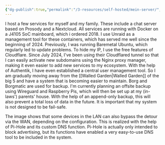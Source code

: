 ```yaml
---
{"dg-publish":true,"permalink":"/3-resources/self-hosted/mein-server/","tags":["lang-en"],"created":"2024-11-11T09:00:19.398+01:00","updated":"2024-07-28T23:18:50.441+02:00"}
---
```



I host a few services for myself and my family. These include a chat server based on Prosody and a Nextcloud.
All services are running with Docker on a J4105 SoC mainboard, which i ordered 2018. I use Unraid as a management tool for these containers, which has served me well since the beginning of 2024. Previously, I was running Baremetal Ubuntu, which regularly led to update problems. To hide my IP, I use the free features of Cloudflare. Since July 2024, I've been using their Cloudflared tunnel so that I can easily activate new subdomains using the Nginx proxy manager, making it even easier to add new services to my ecosystem. With the help of Authentik, I have even established a central user management tool.
So I am gradually moving away from the [[Walled Garden\|Walled Garden]] of the big 5 and have a system that is becoming easier to maintain.
Borg and Borgmatic are used for backup. I'm currently planning an offsite backup using Wireguard and Raspberry Pis, which will then be set up at my (in-laws') parents' house. With the help of an append-only backup, this will also prevent a total loss of data in the future. It is important that my system is not designed to be fail-safe.

<style> .container {font-family: sans-serif; text-align: center;} .button-wrapper button {z-index: 1;height: 40px; width: 100px; margin: 10px;padding: 5px;} .excalidraw .App-menu_top .buttonList { display: flex;} .excalidraw-wrapper { height: 800px; margin: 50px; position: relative;} :root[dir="ltr"] .excalidraw .layer-ui__wrapper .zen-mode-transition.App-menu_bottom--transition-left {transform: none;} </style><script src="https://cdn.jsdelivr.net/npm/react@17/umd/react.production.min.js"></script><script src="https://cdn.jsdelivr.net/npm/react-dom@17/umd/react-dom.production.min.js"></script><script type="text/javascript" src="https://cdn.jsdelivr.net/npm/@excalidraw/excalidraw@0/dist/excalidraw.production.min.js"></script><div id="My_Setup_2024-07-28_2250.25.excalidraw.md1"></div><script>(function(){const InitialData={"type":"excalidraw","version":2,"source":"https://github.com/zsviczian/obsidian-excalidraw-plugin/releases/tag/2.2.9","elements":[{"type":"rectangle","version":324,"versionNonce":268453549,"index":"Zw","isDeleted":false,"id":"S2KBdOm66JDmbxhq1552t","fillStyle":"solid","strokeWidth":1,"strokeStyle":"solid","roughness":1,"opacity":100,"angle":0,"x":-404.5,"y":-831.6597222222223,"strokeColor":"#1e1e1e","backgroundColor":"transparent","width":731,"height":739,"seed":1985602381,"groupIds":[],"frameId":null,"roundness":{"type":3},"boundElements":[{"type":"text","id":"Xa7DqKDa"}],"updated":1722200858150,"link":null,"locked":false},{"type":"text","version":236,"versionNonce":604931747,"index":"Zx","isDeleted":false,"id":"Xa7DqKDa","fillStyle":"solid","strokeWidth":1,"strokeStyle":"solid","roughness":1,"opacity":100,"angle":0,"x":-399.5,"y":-826.6597222222223,"strokeColor":"#1e1e1e","backgroundColor":"transparent","width":191.09986877441406,"height":25,"seed":202986957,"groupIds":[],"frameId":null,"roundness":null,"boundElements":[],"updated":1722200858150,"link":null,"locked":false,"fontSize":20,"fontFamily":1,"text":"Local area network","rawText":"Local area network","textAlign":"left","verticalAlign":"top","containerId":"S2KBdOm66JDmbxhq1552t","originalText":"Local area network","autoResize":true,"lineHeight":1.25},{"type":"rectangle","version":181,"versionNonce":1689190915,"index":"Zy","isDeleted":false,"id":"4iwGpfMhs-2GfzcmEttu7","fillStyle":"solid","strokeWidth":1,"strokeStyle":"solid","roughness":1,"opacity":100,"angle":0,"x":-381.5,"y":-600.6597222222222,"strokeColor":"#1e1e1e","backgroundColor":"transparent","width":690,"height":483,"seed":1464004259,"groupIds":[],"frameId":null,"roundness":{"type":3},"boundElements":[{"type":"text","id":"f7pZu74r"},{"id":"t_7Xv20oOJdhoohs59lyB","type":"arrow"}],"updated":1722200845961,"link":null,"locked":false},{"type":"text","version":81,"versionNonce":1128027053,"index":"Zz","isDeleted":false,"id":"f7pZu74r","fillStyle":"solid","strokeWidth":1,"strokeStyle":"solid","roughness":1,"opacity":100,"angle":0,"x":-376.5,"y":-595.6597222222222,"strokeColor":"#1e1e1e","backgroundColor":"transparent","width":61.31996154785156,"height":25,"seed":2065235277,"groupIds":[],"frameId":null,"roundness":null,"boundElements":[],"updated":1722200845961,"link":null,"locked":false,"fontSize":20,"fontFamily":1,"text":"Unraid","rawText":"Unraid","textAlign":"left","verticalAlign":"top","containerId":"4iwGpfMhs-2GfzcmEttu7","originalText":"Unraid","autoResize":true,"lineHeight":1.25},{"type":"rectangle","version":130,"versionNonce":192525613,"index":"a8","isDeleted":false,"id":"OpCtWTQ0QlyUb9fUN1CLr","fillStyle":"solid","strokeWidth":1,"strokeStyle":"solid","roughness":1,"opacity":100,"angle":0,"x":-363,"y":-243.9375,"strokeColor":"#1e1e1e","backgroundColor":"transparent","width":191,"height":85,"seed":1931380355,"groupIds":[],"frameId":null,"roundness":{"type":3},"boundElements":[{"type":"text","id":"EXOxuHKk"},{"id":"3bf9nku_UJybpNko37lyY","type":"arrow"}],"updated":1722199912018,"link":null,"locked":false},{"type":"text","version":146,"versionNonce":1465271395,"index":"a9","isDeleted":false,"id":"EXOxuHKk","fillStyle":"solid","strokeWidth":1,"strokeStyle":"solid","roughness":1,"opacity":100,"angle":0,"x":-315.23995208740234,"y":-213.9375,"strokeColor":"#1e1e1e","backgroundColor":"transparent","width":95.47990417480469,"height":25,"seed":1798356515,"groupIds":[],"frameId":null,"roundness":null,"boundElements":[],"updated":1722199901517,"link":null,"locked":false,"fontSize":20,"fontFamily":1,"text":"Nextcloud","rawText":"Nextcloud","textAlign":"center","verticalAlign":"middle","containerId":"OpCtWTQ0QlyUb9fUN1CLr","originalText":"Nextcloud","autoResize":true,"lineHeight":1.25},{"type":"rectangle","version":222,"versionNonce":1188568557,"index":"aK","isDeleted":false,"id":"e7VUEcPhp6KVnMVNw9icJ","fillStyle":"solid","strokeWidth":1,"strokeStyle":"solid","roughness":1,"opacity":100,"angle":0,"x":-143,"y":-239.9375,"strokeColor":"#1e1e1e","backgroundColor":"transparent","width":191,"height":85,"seed":1844952333,"groupIds":[],"frameId":null,"roundness":{"type":3},"boundElements":[{"type":"text","id":"uGmzvkVT"},{"id":"GHi3ojrIA3EyX0aYKK3Qe","type":"arrow"}],"updated":1722200004649,"link":null,"locked":false},{"type":"text","version":258,"versionNonce":1666701389,"index":"aL","isDeleted":false,"id":"uGmzvkVT","fillStyle":"solid","strokeWidth":1,"strokeStyle":"solid","roughness":1,"opacity":100,"angle":0,"x":-85.29995727539062,"y":-209.9375,"strokeColor":"#1e1e1e","backgroundColor":"transparent","width":75.59991455078125,"height":25,"seed":1064735597,"groupIds":[],"frameId":null,"roundness":null,"boundElements":[],"updated":1722200004649,"link":null,"locked":false,"fontSize":20,"fontFamily":1,"text":"Prosody","rawText":"Prosody","textAlign":"center","verticalAlign":"middle","containerId":"e7VUEcPhp6KVnMVNw9icJ","originalText":"Prosody","autoResize":true,"lineHeight":1.25},{"type":"rectangle","version":250,"versionNonce":318665059,"index":"aQ","isDeleted":false,"id":"L7XJ60btcqAcXqRCDzw6z","fillStyle":"solid","strokeWidth":1,"strokeStyle":"solid","roughness":1,"opacity":100,"angle":0,"x":76,"y":-238.9375,"strokeColor":"#1e1e1e","backgroundColor":"transparent","width":191,"height":85,"seed":892428195,"groupIds":[],"frameId":null,"roundness":{"type":3},"boundElements":[{"type":"text","id":"KseyaXbB"},{"id":"zrXyIEH3tR67SqFVz6jVz","type":"arrow"}],"updated":1722200007997,"link":null,"locked":false},{"type":"text","version":270,"versionNonce":563105027,"index":"aR","isDeleted":false,"id":"KseyaXbB","fillStyle":"solid","strokeWidth":1,"strokeStyle":"solid","roughness":1,"opacity":100,"angle":0,"x":163.2800064086914,"y":-208.9375,"strokeColor":"#1e1e1e","backgroundColor":"transparent","width":16.439987182617188,"height":25,"seed":1405842243,"groupIds":[],"frameId":null,"roundness":null,"boundElements":[],"updated":1722200007997,"link":null,"locked":false,"fontSize":20,"fontFamily":1,"text":"...","rawText":"...","textAlign":"center","verticalAlign":"middle","containerId":"L7XJ60btcqAcXqRCDzw6z","originalText":"...","autoResize":true,"lineHeight":1.25},{"type":"arrow","version":589,"versionNonce":1630650285,"index":"aW","isDeleted":false,"id":"3bf9nku_UJybpNko37lyY","fillStyle":"solid","strokeWidth":1,"strokeStyle":"solid","roughness":1,"opacity":100,"angle":0,"x":-102.64814814814815,"y":-309.90337197136245,"strokeColor":"#1e1e1e","backgroundColor":"transparent","width":116.10980126450056,"height":50.465871971362446,"seed":2018653581,"groupIds":[],"frameId":null,"roundness":{"type":2},"boundElements":[],"updated":1722200868406,"link":null,"locked":false,"startBinding":{"elementId":"kuja8rgml3EPEkMxalcCO","focus":-0.33254278555807965,"gap":7.086161230359778},"endBinding":{"elementId":"OpCtWTQ0QlyUb9fUN1CLr","focus":-0.43822938727296284,"gap":15.5},"lastCommittedPoint":null,"startArrowhead":null,"endArrowhead":"arrow","points":[[0,0],[-116.10980126450056,50.465871971362446]]},{"type":"arrow","version":866,"versionNonce":239842829,"index":"aY","isDeleted":false,"id":"GHi3ojrIA3EyX0aYKK3Qe","fillStyle":"solid","strokeWidth":1,"strokeStyle":"solid","roughness":1,"opacity":100,"angle":0,"x":-55.40575967878465,"y":-305.40046296296305,"strokeColor":"#1e1e1e","backgroundColor":"transparent","width":5.824993918575274,"height":50.66506850579458,"seed":808681005,"groupIds":[],"frameId":null,"roundness":{"type":2},"boundElements":[],"updated":1722200866587,"link":null,"locked":false,"startBinding":{"elementId":"kuja8rgml3EPEkMxalcCO","focus":-0.014879671001390283,"gap":11.589070238759177},"endBinding":{"elementId":"e7VUEcPhp6KVnMVNw9icJ","focus":-0.20240149792421225,"gap":14.797894457168468},"lastCommittedPoint":null,"startArrowhead":null,"endArrowhead":"arrow","points":[[0,0],[-5.824993918575274,50.66506850579458]]},{"type":"arrow","version":738,"versionNonce":343305933,"index":"aZ","isDeleted":false,"id":"zrXyIEH3tR67SqFVz6jVz","fillStyle":"solid","strokeWidth":1,"strokeStyle":"solid","roughness":1,"opacity":100,"angle":0,"x":22.722222222222285,"y":-309.988996795561,"strokeColor":"#1e1e1e","backgroundColor":"transparent","width":98.41091699278012,"height":62.55149679556098,"seed":974638381,"groupIds":[],"frameId":null,"roundness":{"type":2},"boundElements":[],"updated":1722200870212,"link":null,"locked":false,"startBinding":{"elementId":"kuja8rgml3EPEkMxalcCO","focus":-0.04051737261540777,"gap":10.98148148148141},"endBinding":{"elementId":"L7XJ60btcqAcXqRCDzw6z","focus":0.18397104833404854,"gap":8.5},"lastCommittedPoint":null,"startArrowhead":null,"endArrowhead":"arrow","points":[[0,0],[98.41091699278012,62.55149679556098]]},{"type":"rectangle","version":258,"versionNonce":521890883,"index":"ac","isDeleted":false,"id":"yUlKyjxCMTlP3WquP6lvt","fillStyle":"solid","strokeWidth":1,"strokeStyle":"solid","roughness":1,"opacity":100,"angle":0,"x":-132.5,"y":-738.4375,"strokeColor":"#1e1e1e","backgroundColor":"transparent","width":170,"height":81,"seed":227561283,"groupIds":[],"frameId":null,"roundness":{"type":3},"boundElements":[{"type":"text","id":"Z2yT5m4r"},{"id":"BQLpj3_h5qdKizuI8-kNO","type":"arrow"},{"id":"YgkO2goqxzArlJPcGC51E","type":"arrow"},{"id":"q7Cgf7oIe4BTNkg74AUvj","type":"arrow"},{"id":"t_7Xv20oOJdhoohs59lyB","type":"arrow"},{"id":"GLALMBp0GAkX8X9_pDCsq","type":"arrow"}],"updated":1722200248916,"link":null,"locked":false},{"type":"text","version":223,"versionNonce":1510665187,"index":"ad","isDeleted":false,"id":"Z2yT5m4r","fillStyle":"solid","strokeWidth":1,"strokeStyle":"solid","roughness":1,"opacity":100,"angle":0,"x":-80.91996765136719,"y":-710.4375,"strokeColor":"#1e1e1e","backgroundColor":"transparent","width":66.83993530273438,"height":25,"seed":1142042829,"groupIds":[],"frameId":null,"roundness":null,"boundElements":[],"updated":1722200248916,"link":null,"locked":false,"fontSize":20,"fontFamily":1,"text":"Router","rawText":"Router","textAlign":"center","verticalAlign":"middle","containerId":"yUlKyjxCMTlP3WquP6lvt","originalText":"Router","autoResize":true,"lineHeight":1.25},{"type":"arrow","version":1247,"versionNonce":1619315619,"index":"af","isDeleted":false,"id":"YgkO2goqxzArlJPcGC51E","fillStyle":"solid","strokeWidth":1,"strokeStyle":"solid","roughness":1,"opacity":100,"angle":0,"x":-49.63024912264248,"y":-639.9524281158696,"strokeColor":"#1e1e1e","backgroundColor":"transparent","width":0.2198265597354805,"height":60.01456358280507,"seed":1073522829,"groupIds":[],"frameId":null,"roundness":{"type":2},"boundElements":[],"updated":1722200816663,"link":null,"locked":false,"startBinding":{"elementId":"yUlKyjxCMTlP3WquP6lvt","gap":17.485071884130434,"focus":0.02252370634154807},"endBinding":{"elementId":"iL0NbKzO7zl5byqq7FhAt","gap":11.000364533064499,"focus":0.0696214137931661},"lastCommittedPoint":null,"startArrowhead":null,"endArrowhead":"arrow","points":[[0,0],[-0.2198265597354805,60.01456358280507]]},{"type":"arrow","version":981,"versionNonce":1281972419,"index":"ag","isDeleted":false,"id":"BQLpj3_h5qdKizuI8-kNO","fillStyle":"solid","strokeWidth":1,"strokeStyle":"solid","roughness":1,"opacity":100,"angle":0,"x":-48.88625781461762,"y":-843.4375,"strokeColor":"#1e1e1e","backgroundColor":"transparent","width":0.015586598341215563,"height":98,"seed":1967763725,"groupIds":[],"frameId":null,"roundness":{"type":2},"boundElements":[],"updated":1722200816662,"link":null,"locked":false,"startBinding":{"elementId":"GBParizAzBqkKmyQKWXFD","gap":16.5,"focus":0.051705769783532037},"endBinding":{"elementId":"yUlKyjxCMTlP3WquP6lvt","gap":7,"focus":-0.016035449373407083},"lastCommittedPoint":null,"startArrowhead":null,"endArrowhead":"arrow","points":[[0,0],[0.015586598341215563,98]]},{"type":"rectangle","version":284,"versionNonce":525325325,"index":"ah","isDeleted":false,"id":"GBParizAzBqkKmyQKWXFD","fillStyle":"solid","strokeWidth":1,"strokeStyle":"solid","roughness":1,"opacity":100,"angle":0,"x":-129.5,"y":-940.9375,"strokeColor":"#1e1e1e","backgroundColor":"transparent","width":170,"height":81,"seed":824562989,"groupIds":[],"frameId":null,"roundness":{"type":3},"boundElements":[{"type":"text","id":"8oehsIjF"},{"id":"BQLpj3_h5qdKizuI8-kNO","type":"arrow"},{"id":"sZutLz9k6jnCs_2sowAiG","type":"arrow"}],"updated":1722200208307,"link":null,"locked":false},{"type":"text","version":267,"versionNonce":1538509421,"index":"ai","isDeleted":false,"id":"8oehsIjF","fillStyle":"solid","strokeWidth":1,"strokeStyle":"solid","roughness":1,"opacity":100,"angle":0,"x":-94.40995025634766,"y":-912.9375,"strokeColor":"#1e1e1e","backgroundColor":"transparent","width":99.81990051269531,"height":25,"seed":23897997,"groupIds":[],"frameId":null,"roundness":null,"boundElements":[],"updated":1722200208307,"link":null,"locked":false,"fontSize":20,"fontFamily":1,"text":"Cloudflare","rawText":"Cloudflare","textAlign":"center","verticalAlign":"middle","containerId":"GBParizAzBqkKmyQKWXFD","originalText":"Cloudflare","autoResize":true,"lineHeight":1.25},{"type":"rectangle","version":316,"versionNonce":1302572173,"index":"at","isDeleted":false,"id":"iL0NbKzO7zl5byqq7FhAt","fillStyle":"solid","strokeWidth":1,"strokeStyle":"solid","roughness":1,"opacity":100,"angle":0,"x":-126,"y":-568.9375,"strokeColor":"#1e1e1e","backgroundColor":"transparent","width":142,"height":85,"seed":701852195,"groupIds":[],"frameId":null,"roundness":{"type":3},"boundElements":[{"type":"text","id":"8xlhOEJp"},{"id":"YgkO2goqxzArlJPcGC51E","type":"arrow"},{"id":"cJfRGx6R8AeY8AyIXVYhH","type":"arrow"}],"updated":1722200086562,"link":null,"locked":false},{"type":"text","version":325,"versionNonce":855151341,"index":"au","isDeleted":false,"id":"8xlhOEJp","fillStyle":"solid","strokeWidth":1,"strokeStyle":"solid","roughness":1,"opacity":100,"angle":0,"x":-112.70994567871094,"y":-538.9375,"strokeColor":"#1e1e1e","backgroundColor":"transparent","width":115.41989135742188,"height":25,"seed":1552559555,"groupIds":[],"frameId":null,"roundness":null,"boundElements":[],"updated":1722200086562,"link":null,"locked":false,"fontSize":20,"fontFamily":1,"text":"CloudflareD","rawText":"CloudflareD","textAlign":"center","verticalAlign":"middle","containerId":"iL0NbKzO7zl5byqq7FhAt","originalText":"CloudflareD","autoResize":true,"lineHeight":1.25},{"type":"arrow","version":790,"versionNonce":1489614179,"index":"b05","isDeleted":false,"id":"cJfRGx6R8AeY8AyIXVYhH","fillStyle":"solid","strokeWidth":1,"strokeStyle":"solid","roughness":1,"opacity":100,"angle":0,"x":-54.31973889675479,"y":-476.4375,"strokeColor":"#1e1e1e","backgroundColor":"transparent","width":0.8997077761624226,"height":75.70370370370358,"seed":229682627,"groupIds":[],"frameId":null,"roundness":{"type":2},"boundElements":[],"updated":1722200849502,"link":null,"locked":false,"startBinding":{"elementId":"iL0NbKzO7zl5byqq7FhAt","focus":-0.0012203107732057677,"gap":7.5},"endBinding":{"elementId":"kuja8rgml3EPEkMxalcCO","focus":-0.031869480973612946,"gap":10.410929761240766},"lastCommittedPoint":null,"startArrowhead":null,"endArrowhead":"arrow","points":[[0,0],[0.8997077761624226,75.70370370370358]]},{"type":"arrow","version":130,"versionNonce":1877428323,"index":"b06","isDeleted":false,"id":"sZutLz9k6jnCs_2sowAiG","fillStyle":"solid","strokeWidth":1,"strokeStyle":"solid","roughness":1,"opacity":100,"angle":0,"x":-42.5,"y":-1011.4375,"strokeColor":"#1e1e1e","backgroundColor":"transparent","width":0.7875102019324416,"height":64,"seed":1146487779,"groupIds":[],"frameId":null,"roundness":{"type":2},"boundElements":[],"updated":1722200816662,"link":null,"locked":false,"startBinding":null,"endBinding":{"elementId":"GBParizAzBqkKmyQKWXFD","gap":6.5,"focus":0.007417242800238085},"lastCommittedPoint":null,"startArrowhead":null,"endArrowhead":"arrow","points":[[0,0],[-0.7875102019324416,64]]},{"type":"rectangle","version":416,"versionNonce":1034723043,"index":"b0C","isDeleted":false,"id":"UGbCyEe7DASUYuphlaa_-","fillStyle":"solid","strokeWidth":1,"strokeStyle":"solid","roughness":1,"opacity":100,"angle":0,"x":164.5,"y":-790.9375,"strokeColor":"#1e1e1e","backgroundColor":"transparent","width":88,"height":81,"seed":1579036323,"groupIds":[],"frameId":null,"roundness":{"type":3},"boundElements":[{"type":"text","id":"OT8tTz1W"},{"id":"q7Cgf7oIe4BTNkg74AUvj","type":"arrow"}],"updated":1722200231037,"link":null,"locked":false},{"type":"text","version":398,"versionNonce":228083139,"index":"b0D","isDeleted":false,"id":"OT8tTz1W","fillStyle":"solid","strokeWidth":1,"strokeStyle":"solid","roughness":1,"opacity":100,"angle":0,"x":192.7400131225586,"y":-762.9375,"strokeColor":"#1e1e1e","backgroundColor":"transparent","width":31.519973754882812,"height":25,"seed":71721539,"groupIds":[],"frameId":null,"roundness":null,"boundElements":[],"updated":1722200231038,"link":null,"locked":false,"fontSize":20,"fontFamily":1,"text":"PC1","rawText":"PC1","textAlign":"center","verticalAlign":"middle","containerId":"UGbCyEe7DASUYuphlaa_-","originalText":"PC1","autoResize":true,"lineHeight":1.25},{"type":"arrow","version":660,"versionNonce":1152148003,"index":"b0V","isDeleted":false,"id":"q7Cgf7oIe4BTNkg74AUvj","fillStyle":"solid","strokeWidth":1,"strokeStyle":"solid","roughness":1,"opacity":100,"angle":0,"x":148.5,"y":-729.3956613710436,"strokeColor":"#1971c2","backgroundColor":"transparent","width":101,"height":10.254592623778535,"seed":300030275,"groupIds":[],"frameId":null,"roundness":{"type":2},"boundElements":[],"updated":1722200816665,"link":null,"locked":false,"startBinding":{"elementId":"UGbCyEe7DASUYuphlaa_-","gap":16,"focus":-0.3324634947459728},"endBinding":{"elementId":"yUlKyjxCMTlP3WquP6lvt","gap":10.000000000000014,"focus":-0.23525617101880966},"lastCommittedPoint":null,"startArrowhead":null,"endArrowhead":"arrow","points":[[0,0],[-101,10.254592623778535]]},{"type":"arrow","version":827,"versionNonce":1448785229,"index":"b0W","isDeleted":false,"id":"t_7Xv20oOJdhoohs59lyB","fillStyle":"solid","strokeWidth":1,"strokeStyle":"solid","roughness":1,"opacity":100,"angle":0,"x":41.85010460492869,"y":-653.3051169192368,"strokeColor":"#1971c2","backgroundColor":"transparent","width":67.03703703703707,"height":262.18233655374115,"seed":246664547,"groupIds":[],"frameId":null,"roundness":{"type":2},"boundElements":[],"updated":1722200853943,"link":null,"locked":false,"startBinding":{"elementId":"yUlKyjxCMTlP3WquP6lvt","focus":-0.771027924763738,"gap":4.3501046049286884},"endBinding":{"elementId":"kuja8rgml3EPEkMxalcCO","focus":0.5902438884382655,"gap":5.722222222222058},"lastCommittedPoint":null,"startArrowhead":null,"endArrowhead":"arrow","points":[[0,0],[42.64989539507131,135.86761691923675],[-24.387141641965755,262.18233655374115]]},{"type":"rectangle","version":396,"versionNonce":108297805,"index":"b0X","isDeleted":false,"id":"UXUChSQ-_EGPm78t9DAUA","fillStyle":"solid","strokeWidth":1,"strokeStyle":"solid","roughness":1,"opacity":100,"angle":0,"x":167.5,"y":-697.9375,"strokeColor":"#1e1e1e","backgroundColor":"transparent","width":83,"height":81,"seed":194422861,"groupIds":[],"frameId":null,"roundness":{"type":3},"boundElements":[{"type":"text","id":"KigKiTj0"},{"id":"GLALMBp0GAkX8X9_pDCsq","type":"arrow"}],"updated":1722200226207,"link":null,"locked":false},{"type":"text","version":384,"versionNonce":1162423469,"index":"b0Y","isDeleted":false,"id":"KigKiTj0","fillStyle":"solid","strokeWidth":1,"strokeStyle":"solid","roughness":1,"opacity":100,"angle":0,"x":182.73001861572266,"y":-669.9375,"strokeColor":"#1e1e1e","backgroundColor":"transparent","width":52.53996276855469,"height":25,"seed":2023102125,"groupIds":[],"frameId":null,"roundness":null,"boundElements":[],"updated":1722200226207,"link":null,"locked":false,"fontSize":20,"fontFamily":1,"text":"PC ...","rawText":"PC ...","textAlign":"center","verticalAlign":"middle","containerId":"UXUChSQ-_EGPm78t9DAUA","originalText":"PC ...","autoResize":true,"lineHeight":1.25},{"type":"arrow","version":603,"versionNonce":1788769635,"index":"b0q","isDeleted":false,"id":"GLALMBp0GAkX8X9_pDCsq","fillStyle":"solid","strokeWidth":1,"strokeStyle":"solid","roughness":1,"opacity":100,"angle":0,"x":157.78931359913202,"y":-665.7675026361738,"strokeColor":"#1971c2","backgroundColor":"transparent","width":109.50000000000001,"height":22.402414093689345,"seed":774361357,"groupIds":[],"frameId":null,"roundness":{"type":2},"boundElements":[],"updated":1722200816666,"link":null,"locked":false,"startBinding":{"elementId":"UXUChSQ-_EGPm78t9DAUA","gap":9.710686400867985,"focus":-0.04382699177179156},"endBinding":{"elementId":"yUlKyjxCMTlP3WquP6lvt","gap":10.789313599132015,"focus":-0.16980108981742623},"lastCommittedPoint":null,"startArrowhead":null,"endArrowhead":"arrow","points":[[0,0],[-109.50000000000001,-22.402414093689345]]},{"id":"kuja8rgml3EPEkMxalcCO","type":"rectangle","x":-113.44444444444434,"y":-390.3228665350556,"width":125.18518518518522,"height":73.33333333333337,"angle":0,"strokeColor":"#1e1e1e","backgroundColor":"transparent","fillStyle":"solid","strokeWidth":1,"strokeStyle":"solid","roughness":1,"opacity":100,"groupIds":[],"frameId":null,"index":"b0r","roundness":{"type":3},"seed":2100875651,"version":170,"versionNonce":1389284269,"isDeleted":false,"boundElements":[{"type":"text","id":"Yk30YvIM"},{"id":"cJfRGx6R8AeY8AyIXVYhH","type":"arrow"},{"id":"t_7Xv20oOJdhoohs59lyB","type":"arrow"},{"id":"GHi3ojrIA3EyX0aYKK3Qe","type":"arrow"},{"id":"3bf9nku_UJybpNko37lyY","type":"arrow"},{"id":"zrXyIEH3tR67SqFVz6jVz","type":"arrow"}],"updated":1722200869768,"link":null,"locked":false},{"id":"Yk30YvIM","type":"text","x":-106.54180088749627,"y":-378.6561998683889,"width":111.37989807128906,"height":50,"angle":0,"strokeColor":"#1e1e1e","backgroundColor":"transparent","fillStyle":"solid","strokeWidth":1,"strokeStyle":"solid","roughness":1,"opacity":100,"groupIds":[],"frameId":null,"index":"b0s","roundness":null,"seed":351432685,"version":114,"versionNonce":1814039459,"isDeleted":false,"boundElements":null,"updated":1722200849423,"link":null,"locked":false,"text":"Nginx Proxy\nManager","rawText":"Nginx Proxy Manager","fontSize":20,"fontFamily":1,"textAlign":"center","verticalAlign":"middle","containerId":"kuja8rgml3EPEkMxalcCO","originalText":"Nginx Proxy Manager","autoResize":true,"lineHeight":1.25},{"type":"rectangle","version":230,"versionNonce":710495117,"index":"a6","isDeleted":true,"id":"kYLcCZhZHah-xTaAvBupN","fillStyle":"solid","strokeWidth":1,"strokeStyle":"solid","roughness":1,"opacity":100,"angle":0,"x":-120.57407407407402,"y":-401.10416666666674,"strokeColor":"#1e1e1e","backgroundColor":"transparent","width":142.85185185185185,"height":185,"seed":357821059,"groupIds":[],"frameId":null,"roundness":{"type":3},"boundElements":[{"type":"text","id":"794N9wlD"},{"id":"3bf9nku_UJybpNko37lyY","type":"arrow"},{"id":"GHi3ojrIA3EyX0aYKK3Qe","type":"arrow"},{"id":"zrXyIEH3tR67SqFVz6jVz","type":"arrow"},{"id":"YgkO2goqxzArlJPcGC51E","type":"arrow"},{"id":"cJfRGx6R8AeY8AyIXVYhH","type":"arrow"},{"id":"q7Cgf7oIe4BTNkg74AUvj","type":"arrow"},{"id":"t_7Xv20oOJdhoohs59lyB","type":"arrow"}],"updated":1722200823851,"link":null,"locked":false},{"type":"text","version":241,"versionNonce":995934147,"index":"a7","isDeleted":true,"id":"794N9wlD","fillStyle":"solid","strokeWidth":1,"strokeStyle":"solid","roughness":1,"opacity":100,"angle":0,"x":-104.83809718379263,"y":-396.10416666666674,"strokeColor":"#1e1e1e","backgroundColor":"transparent","width":111.37989807128906,"height":175,"seed":360367587,"groupIds":[],"frameId":null,"roundness":null,"boundElements":[],"updated":1722200823851,"link":null,"locked":false,"fontSize":20,"fontFamily":1,"text":"\n\n## Text\nElements\n\nNginx Proxy\nManager","rawText":"\n\n## Text Elements\n\nNginx Proxy Manager","textAlign":"center","verticalAlign":"middle","containerId":"kYLcCZhZHah-xTaAvBupN","originalText":"\n\n## Text Elements\n\nNginx Proxy Manager","autoResize":true,"lineHeight":1.25}],"appState":{"theme":"light","viewBackgroundColor":"#ffffff","currentItemStrokeColor":"#1e1e1e","currentItemBackgroundColor":"transparent","currentItemFillStyle":"solid","currentItemStrokeWidth":1,"currentItemStrokeStyle":"solid","currentItemRoughness":1,"currentItemOpacity":100,"currentItemFontFamily":1,"currentItemFontSize":20,"currentItemTextAlign":"left","currentItemStartArrowhead":null,"currentItemEndArrowhead":"arrow","scrollX":707.1481481481482,"scrollY":1038.5636072757964,"zoom":{"value":1.35},"currentItemRoundness":"round","gridSize":null,"gridColor":{"Bold":"#C9C9C9FF","Regular":"#EDEDEDFF"},"currentStrokeOptions":null,"previousGridSize":null,"frameRendering":{"enabled":true,"clip":true,"name":true,"outline":true},"objectsSnapModeEnabled":false},"files":{}};InitialData.scrollToContent=true;App=()=>{const e=React.useRef(null),t=React.useRef(null),[n,i]=React.useState({width:void 0,height:void 0});return React.useEffect(()=>{i({width:t.current.getBoundingClientRect().width,height:t.current.getBoundingClientRect().height});const e=()=>{i({width:t.current.getBoundingClientRect().width,height:t.current.getBoundingClientRect().height})};return window.addEventListener("resize",e),()=>window.removeEventListener("resize",e)},[t]),React.createElement(React.Fragment,null,React.createElement("div",{className:"excalidraw-wrapper",ref:t},React.createElement(ExcalidrawLib.Excalidraw,{ref:e,width:n.width,height:n.height,initialData:InitialData,viewModeEnabled:!0,zenModeEnabled:!0,gridModeEnabled:!1})))},excalidrawWrapper=document.getElementById("My_Setup_2024-07-28_2250.25.excalidraw.md1");ReactDOM.render(React.createElement(App),excalidrawWrapper);})();</script>

The image shows that some devices in the LAN can also bypass the detour via the WAN, depending on the configuration. This is realized with the help of Pi-Hole and its custom DNS function. Pi-Hole is actually only intended to block advertising, but its functions have enabled a very easy-to-use DNS tool to be included in the system.

